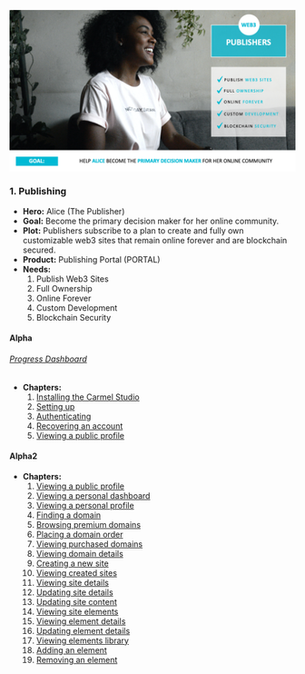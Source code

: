 ![alice](../../assets/alice.png)

### 1. Publishing

* **Hero:** Alice (The Publisher)
* **Goal:** Become the primary decision maker for her online community.
* **Plot:** Publishers subscribe to a plan to create and fully own customizable web3 sites that remain online forever and are blockchain secured.
* **Product:** Publishing Portal (PORTAL)
* **Needs:**
  1. Publish Web3 Sites
  2. Full Ownership
  3. Online Forever
  4. Custom Development
  5. Blockchain Security

#### Alpha

###### [Progress Dashboard](https://github.com/fluidtrends/carmel/projects/7)

* **Chapters:**
    1. [Installing the Carmel Studio](https://github.com/fluidtrends/carmel/issues/850)
    2. [Setting up](https://github.com/fluidtrends/carmel/issues/851)
    3. [Authenticating](https://github.com/fluidtrends/carmel/issues/852)
    4. [Recovering an account](https://github.com/fluidtrends/carmel/issues/853)
    5. [Viewing a public profile](https://github.com/fluidtrends/carmel/issues/854)


#### Alpha2
* **Chapters:**
    1. [Viewing a public profile](https://github.com/fluidtrends/carmel/issues/854)
    2. [Viewing a personal dashboard](https://github.com/fluidtrends/carmel/issues/855)
    3. [Viewing a personal profile](https://github.com/fluidtrends/carmel/issues/856)
    4. [Finding a domain](https://github.com/fluidtrends/carmel/issues/857)
    5. [Browsing premium domains](https://github.com/fluidtrends/carmel/issues/858)
    6. [Placing a domain order](https://github.com/fluidtrends/carmel/issues/859)
    7. [Viewing purchased domains](https://github.com/fluidtrends/carmel/issues/860)
    8. [Viewing domain details](https://github.com/fluidtrends/carmel/issues/861)
    9. [Creating a new site](https://github.com/fluidtrends/carmel/issues/862)
    10. [Viewing created sites](https://github.com/fluidtrends/carmel/issues/863)
    11. [Viewing site details](https://github.com/fluidtrends/carmel/issues/864)
    12. [Updating site details](https://github.com/fluidtrends/carmel/issues/865)
    13. [Updating site content](https://github.com/fluidtrends/carmel/issues/866)
    14. [Viewing site elements](https://github.com/fluidtrends/carmel/issues/867)
    15. [Viewing element details](https://github.com/fluidtrends/carmel/issues/868)
    16. [Updating element details](https://github.com/fluidtrends/carmel/issues/869)
    17. [Viewing elements library](https://github.com/fluidtrends/carmel/issues/870)
    18. [Adding an element](https://github.com/fluidtrends/carmel/issues/871)
    19. [Removing an element](https://github.com/fluidtrends/carmel/issues/872)
